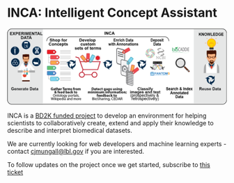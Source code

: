 # INCA: Intelligent Concept Assistant

![img](images/inca-flow.png)

INCA is a [BD2K funded project](https://commonfund.nih.gov/bd2k/fundedresearch) to develop an
environment for helping scientists to collaboratively create, extend
and apply their knowledge to describe and interpret biomedical
datasets.

We are currently looking for web developers and machine learning experts - contact cjmungall@lbl.gov if you are interested.

To follow updates on the project once we get started, subscribe to [this ticket](https://github.com/INCATools/intelligent-concept-assistant/issues/1)

